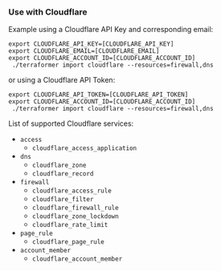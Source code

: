 ### Use with Cloudflare

Example using a Cloudflare API Key and corresponding email:

```
export CLOUDFLARE_API_KEY=[CLOUDFLARE_API_KEY]
export CLOUDFLARE_EMAIL=[CLOUDFLARE_EMAIL]
export CLOUDFLARE_ACCOUNT_ID=[CLOUDFLARE_ACCOUNT_ID]
 ./terraformer import cloudflare --resources=firewall,dns
```

or using a Cloudflare API Token:

```
export CLOUDFLARE_API_TOKEN=[CLOUDFLARE_API_TOKEN]
export CLOUDFLARE_ACCOUNT_ID=[CLOUDFLARE_ACCOUNT_ID]
 ./terraformer import cloudflare --resources=firewall,dns
```

List of supported Cloudflare services:

- `access`
  - `cloudflare_access_application`
- `dns`
  - `cloudflare_zone`
  - `cloudflare_record`
- `firewall`
  - `cloudflare_access_rule`
  - `cloudflare_filter`
  - `cloudflare_firewall_rule`
  - `cloudflare_zone_lockdown`
  - `cloudflare_rate_limit`
- `page_rule`
  - `cloudflare_page_rule`
- `account_member`
  - `cloudflare_account_member`
